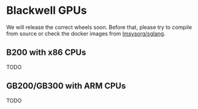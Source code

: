 # Blackwell GPUs

We will release the correct wheels soon. Before that, please try to compile from source or check the docker images from [lmsysorg/sglang](https://hub.docker.com/r/lmsysorg/sglang/tags).

## B200 with x86 CPUs
TODO

## GB200/GB300 with ARM CPUs
TODO
